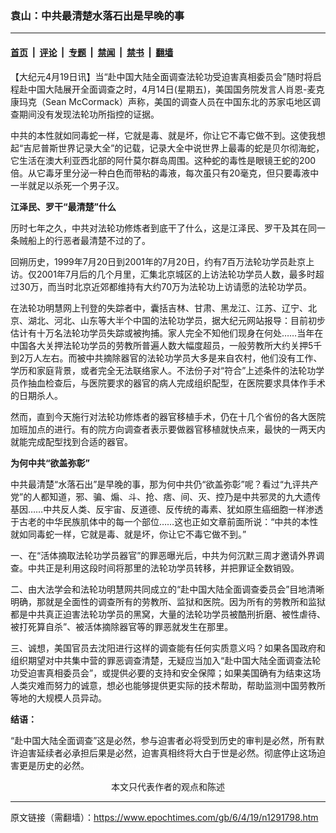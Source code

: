### 袁山：中共最清楚水落石出是早晚的事

---

#### [首页](../../../..?n1291798) &nbsp;|&nbsp; [评论](../../../../../epoch-comment?n1291798) &nbsp;|&nbsp; [专题](../../../../../epoch-special?n1291798) &nbsp;|&nbsp; [禁闻](../../../../../epoch-news?n1291798) &nbsp;|&nbsp; [禁书](../../../../../books?n1291798) &nbsp;|&nbsp; [翻墙](https://github.com/gfw-breaker/nogfw/blob/master/README.md?n1291798)


<div class="post_content" id="artbody" itemprop="articleBody">
 <!-- article content begin -->
 <p>
  【大纪元4月19日讯】当“赴中国大陆全面调查法轮功受迫害真相委员会”随时将启程赴中国大陆展开全面调查之时，4月14日(星期五)，美国国务院发言人肖恩-麦克康玛克（Sean McCormack）声称，美国的调查人员在中国东北的苏家屯地区调查期间没有发现法轮功所指控的证据。
 </p>
 <p>
  中共的本性就如同毒蛇一样，它就是毒、就是坏，你让它不毒它做不到。这使我想起“吉尼普斯世界记录大全”的记载，记录大全中说世界上最毒的蛇是贝尔彻海蛇，它生活在澳大利亚西北部的阿什莫尔群岛周围。这种蛇的毒性是眼镜王蛇的200倍。从它毒牙里分泌一种白色而带粘的毒液，每次虽只有20毫克，但只要毒液中一半就足以杀死一个男子汉。
 </p>
 <p>
  <b>
   江泽民、罗干“最清楚”什么
  </b>
 </p>
 <p>
  历时七年之久，中共对法轮功修炼者到底干了什么，这是江泽民、罗干及其在同一条贼船上的行恶者最清楚不过的了。
 </p>
 <p>
  回朔历史，1999年7月20日到2001年的7月20日，约有7百万法轮功学员赴京上访。仅2001年7月后的几个月里，汇集北京城区的上访法轮功学员人数，最多时超过30万，而当时北京近郊都维持有大约70万为法轮功上访请愿的法轮功学员。
 </p>
 <p>
  在法轮功明慧网上刊登的失踪者中，囊括吉林、甘肃、黑龙江、江苏、辽宁、北京、湖北、河北、山东等大半个中国的法轮功学员，据大纪元网站报导：目前初步估计有十万名法轮功学员失踪或被拘捕。家人完全不知他们现身在何处……当年在中国各大关押法轮功学员的劳教所普遍人数大幅度超员，一般劳教所大约关押5千到2万人左右。而被中共摘除器官的法轮功学员大多是来自农村，他们没有工作、学历和家庭背景，或者完全无法联络家人。不法份子对“符合”上述条件的法轮功学员作抽血检查后，与医院要求的器官的病人完成组织配型，在医院要求具体作手术的日期杀人。
 </p>
 <p>
  然而，直到今天施行对法轮功修炼者的器官移植手术，仍在十几个省份的各大医院加班加点的进行。有的院方向调查者表示要做器官移植就快点来，最快的一两天内就能完成配型找到合适的器官。
 </p>
 <p>
  <b>
   为何中共“欲盖弥彰”
  </b>
 </p>
 <p>
  中共最清楚“水落石出”是早晚的事，那为何中共仍“欲盖弥彰”呢？看过“九评共产党”的人都知道，邪、骗、煽、斗、抢、痞、间、灭、控乃是中共邪灵的九大遗传基因……中共反人类、反宇宙、反道德、反传统的毒素、犹如原生癌细胞一样渗透于古老的中华民族肌体中的每一个部位……这也正如文章前面所说：“中共的本性就如同毒蛇一样，它就是毒、就是坏，你让它不毒它做不到。”
 </p>
 <p>
  一、在“活体摘取法轮功学员器官”的罪恶曝光后，中共为何沉默三周才邀请外界调查。中共正是利用这段时间将那里的法轮功学员转移，并把罪证全数销毁。
 </p>
 <p>
  二、由大法学会和法轮功明慧网共同成立的“赴中国大陆全面调查委员会”目地清晰明确，那就是全面性的调查所有的劳教所、监狱和医院。因为所有的劳教所和监狱都是中共真正迫害法轮功学员的黑窝，大量的法轮功学员被酷刑折磨、被性虐待、被打死算自杀”、被活体摘除器官等的罪恶就发生在那里。
 </p>
 <p>
  三、诚想，美国官员去沈阳进行这样的调查能有任何实质意义吗？如果各国政府和组织期望对中共集中营的罪恶调查清楚，无疑应当加入“赴中国大陆全面调查法轮功受迫害真相委员会”，或提供必要的支持和安全保障；如果美国确有为结束这场人类灾难而努力的诚意，想必也能够提供更实际的技术帮助，帮助监测中国劳教所等地的大规模人员异动。
 </p>
 <p>
  <b>
   结语：
  </b>
 </p>
 <p>
  “赴中国大陆全面调查”这是必然，参与迫害者必将受到历史的审判是必然，所有默许迫害延续者必承担后果是必然，迫害真相终将大白于世是必然。彻底停止这场迫害更是历史的必然。
  <font color="#ffffff">
   (http://www.dajiyuan.com)
  </font>
  <br/>
  <center>
   <font class="GY13">
    本文只代表作者的观点和陈述
   </font>
  </center>
 </p>
 <!-- article content end -->
 <div id="below_article_ad">
 </div>
</div>


---

原文链接（需翻墙）：https://www.epochtimes.com/gb/6/4/19/n1291798.htm